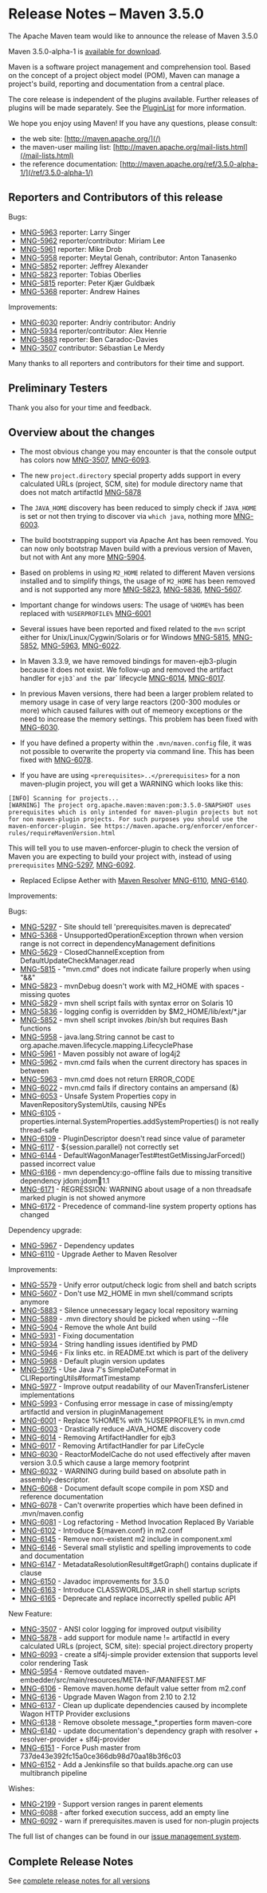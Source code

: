<!-- 
 Licensed to the Apache Software Foundation (ASF) under one
 or more contributor license agreements.  See the NOTICE file
 distributed with this work for additional information
 regarding copyright ownership.  The ASF licenses this file
 to you under the Apache License, Version 2.0 (the
 "License"); you may not use this file except in compliance
 with the License.  You may obtain a copy of the License at

   http://www.apache.org/licenses/LICENSE-2.0

 Unless required by applicable law or agreed to in writing,
 software distributed under the License is distributed on an
 "AS IS" BASIS, WITHOUT WARRANTIES OR CONDITIONS OF ANY
 KIND, either express or implied.  See the License for the
 specific language governing permissions and limitations
 under the License.

 NOTE: For help with the syntax of this file, see:
 http://maven.apache.org/doxia/references/apt-format.html
-->

# Release Notes &#x2013; Maven 3.5.0

The Apache Maven team would like to announce the release of Maven 3.5.0

Maven 3.5.0-alpha-1 is [available for download][0].

Maven is a software project management and comprehension tool. Based on the concept of a project object model
(POM), Maven can manage a project's build, reporting and documentation from a central place.

The core release is independent of the plugins available. Further releases of plugins will be made separately.
See the [PluginList][1] for more information.

We hope you enjoy using Maven! If you have any questions, please consult:

- the web site: [http://maven.apache.org/](/)
- the maven-user mailing list: [http://maven.apache.org/mail-lists.html](/mail-lists.html)
- the reference documentation: [http://maven.apache.org/ref/3.5.0-alpha-1/](/ref/3.5.0-alpha-1/)


Reporters and Contributors of this release
------------------------------------------

Bugs: 

 * [MNG-5963] reporter: Larry Singer
 * [MNG-5962] reporter/contributor: Miriam Lee
 * [MNG-5961] reporter: Mike Drob
 * [MNG-5958] reporter: Meytal Genah, contributor: Anton Tanasenko
 * [MNG-5852] reporter: Jeffrey Alexander
 * [MNG-5823] reporter: Tobias Oberlies
 * [MNG-5815] reporter: Peter Kjær Guldbæk
 * [MNG-5368] reporter: Andrew Haines

Improvements:

 * [MNG-6030] reporter: Andriy contributor: Andriy
 * [MNG-5934] reporter/contributor: Alex Henrie 
 * [MNG-5883] reporter: Ben Caradoc-Davies
 * [MNG-3507] contributor: Sébastian Le Merdy

Many thanks to all reporters and contributors for their time and support.

Preliminary Testers
-------------------

Thank you also for your time and feedback.

Overview about the changes
--------------------------

 * The most obvious change you may encounter is that the console output
   has colors now [MNG-3507], [MNG-6093].

 * The new `project.directory` special property adds support in every calculated URLs (project, SCM, site)
   for module directory name that does not match artifactId [MNG-5878]
 
 * The `JAVA_HOME` discovery has been reduced to simply check if `JAVA_HOME` is set
   or not then trying to discover via `which java`, nothing more [MNG-6003].

 * The build bootstrapping support via Apache Ant has been removed. You can now only bootstrap Maven
   build with a previous version of Maven, but not with Ant any more [MNG-5904].

 * Based on problems in using `M2_HOME` related to different Maven versions installed and 
   to simplify things, the usage of `M2_HOME` has been removed and is not
   supported any more [MNG-5823], [MNG-5836], [MNG-5607].

 * Important change for windows users: The usage of `%HOME%` has been replaced
   with `%USERPROFILE%` [MNG-6001]

 * Several issues have been reported and fixed related to the `mvn` script either
   for Unix/Linux/Cygwin/Solaris or for Windows
   [MNG-5815], [MNG-5852], [MNG-5963], [MNG-6022].

 * In Maven 3.3.9, we have removed bindings for maven-ejb3-plugin because it 
   does not exist. We follow-up and removed the artifact handler for `ejb3̀
   and the `par` lifecycle [MNG-6014], [MNG-6017].

 * In previous Maven versions, there had been a larger problem related to 
   memory usage in case of very large reactors (200-300 modules or more)
   which caused failures with out of memeory exceptions or the need to increase
   the memory settings. This problem has been fixed with [MNG-6030].

 * If you have defined a property within the `.mvn/maven.config` file,
   it was not possible to overwrite the property via command line.
   This has been fixed with [MNG-6078][MNG-6078].

 * If you have are using `<prerequisites>..</prerequisites>` for a non
   maven-plugin project, you will get a WARNING which looks like this:


```
[INFO] Scanning for projects...
[WARNING] The project org.apache.maven:maven:pom:3.5.0-SNAPSHOT uses prerequisites which is only intended for maven-plugin projects but not for non maven-plugin projects. For such purposes you should use the maven-enforcer-plugin. See https://maven.apache.org/enforcer/enforcer-rules/requireMavenVersion.html
```

   This will tell you to use maven-enforcer-plugin to check the version of Maven
   you are expecting to build your project with, instead of using `prerequisites`
   [MNG-5297], [MNG-6092].

 * Replaced Eclipse Aether with [Maven Resolver][maven-resolver]
   [MNG-6110], [MNG-6140].

Improvements:


Bugs:

 * [MNG-5297] - Site should tell 'prerequisites.maven is deprecated'
 * [MNG-5368] - UnsupportedOperationException thrown when version range is not correct in dependencyManagement definitions
 * [MNG-5629] - ClosedChannelException from DefaultUpdateCheckManager.read
 * [MNG-5815] - "mvn.cmd" does not indicate failure properly when using "&&"
 * [MNG-5823] - mvnDebug doesn't work with M2_HOME with spaces - missing quotes
 * [MNG-5829] - mvn shell script fails with syntax error on Solaris 10
 * [MNG-5836] - logging config is overridden by $M2_HOME/lib/ext/*.jar
 * [MNG-5852] - mvn shell script invokes /bin/sh but requires Bash functions
 * [MNG-5958] - java.lang.String cannot be cast to org.apache.maven.lifecycle.mapping.LifecyclePhase
 * [MNG-5961] - Maven possibly not aware of log4j2
 * [MNG-5962] - mvn.cmd fails when the current directory has spaces in between
 * [MNG-5963] - mvn.cmd does not return ERROR_CODE
 * [MNG-6022] - mvn.cmd fails if directory contains an ampersand (&)
 * [MNG-6053] - Unsafe System Properties copy in MavenRepositorySystemUtils, causing NPEs
 * [MNG-6105] - properties.internal.SystemProperties.addSystemProperties() is not really thread-safe
 * [MNG-6109] - PluginDescriptor doesn't read since value of parameter
 * [MNG-6117] - ${session.parallel} not correctly set
 * [MNG-6144] - DefaultWagonManagerTest#testGetMissingJarForced() passed incorrect value
 * [MNG-6166] - mvn dependency:go-offline fails due to missing transitive dependency jdom:jdom:jar:1.1
 * [MNG-6171] - REGRESSION: WARNING about usage of a non threadsafe marked plugin is not showed anymore
 * [MNG-6172] - Precedence of command-line system property options has changed

Dependency upgrade:

 * [MNG-5967] - Dependency updates
 * [MNG-6110] - Upgrade Aether to Maven Resolver

Improvements:

 * [MNG-5579] - Unify error output/check logic from shell and batch scripts
 * [MNG-5607] - Don't use M2_HOME in mvn shell/command scripts anymore
 * [MNG-5883] - Silence unnecessary legacy local repository warning
 * [MNG-5889] - .mvn directory should be picked when using --file
 * [MNG-5904] - Remove the whole Ant build
 * [MNG-5931] - Fixing documentation
 * [MNG-5934] - String handling issues identified by PMD
 * [MNG-5946] - Fix links etc. in README.txt which is part of the delivery
 * [MNG-5968] - Default plugin version updates
 * [MNG-5975] - Use Java 7's SimpleDateFormat in CLIReportingUtils#formatTimestamp
 * [MNG-5977] - Improve output readability of our MavenTransferListener implementations
 * [MNG-5993] - Confusing error message in case of missing/empty artifactId and version in pluginManagement
 * [MNG-6001] - Replace %HOME% with %USERPROFILE% in mvn.cmd
 * [MNG-6003] - Drastically reduce JAVA_HOME discovery code
 * [MNG-6014] - Removing ArtifactHandler for ejb3
 * [MNG-6017] - Removing ArtifactHandler for par LifeCycle
 * [MNG-6030] - ReactorModelCache do not used effectively after maven version 3.0.5 which cause a large memory footprint
 * [MNG-6032] - WARNING during build based on absolute path in assembly-descriptor.
 * [MNG-6068] - Document default scope compile in pom XSD and reference documentation
 * [MNG-6078] - Can't overwrite properties which have been defined in .mvn/maven.config
 * [MNG-6081] - Log refactoring - Method Invocation Replaced By Variable
 * [MNG-6102] - Introduce ${maven.conf} in m2.conf
 * [MNG-6145] - Remove non-existent m2 include in component.xml
 * [MNG-6146] - Several small stylistic and spelling improvements to code and documentation
 * [MNG-6147] - MetadataResolutionResult#getGraph() contains duplicate if clause
 * [MNG-6150] - Javadoc improvements for 3.5.0
 * [MNG-6163] - Introduce CLASSWORLDS_JAR in shell startup scripts
 * [MNG-6165] - Deprecate and replace incorrectly spelled public API

New Feature:

 * [MNG-3507] - ANSI color logging for improved output visibility
 * [MNG-5878] - add support for module name != artifactId in every calculated URLs (project, SCM, site): special project.directory property
 * [MNG-6093] - create a slf4j-simple provider extension that supports level color rendering Task
 * [MNG-5954] - Remove outdated maven-embedder/src/main/resources/META-INF/MANIFEST.MF
 * [MNG-6106] - Remove maven.home default value setter from m2.conf
 * [MNG-6136] - Upgrade Maven Wagon from 2.10 to 2.12
 * [MNG-6137] - Clean up duplicate dependencies caused by incomplete Wagon HTTP Provider exclusions
 * [MNG-6138] - Remove obsolete message_*.properties form maven-core
 * [MNG-6140] - update documentation's dependency graph with resolver + resolver-provider + slf4j-provider
 * [MNG-6151] - Force Push master from 737de43e392fc15a0ce366db98d70aa18b3f6c03
 * [MNG-6152] - Add a Jenkinsfile so that builds.apache.org can use multibranch pipeline

Wishes:

 * [MNG-2199] - Support version ranges in parent elements
 * [MNG-6088] - after forked execution success, add an empty line
 * [MNG-6092] - warn if prerequisites.maven is used for non-plugin projects




The full list of changes can be found in our [issue management system][4].

## Complete Release Notes

See [complete release notes for all versions][5]

[0]: ../../download.html
[1]: ../../plugins/index.html
[2]: http://maven.apache.org/
[4]: https://issues.apache.org/jira/secure/ReleaseNote.jspa?projectId=12316922&version=12339664&styleName=Text
[5]: ../../docs/history.html
[maven-enforcer-plugin]: /enforcer/maven-enforcer-plugin/
[maven-resources-plugin]: /enforcer/maven-resources-plugin/
[maven-aether-provider]: /ref/3.5.0-alpha-1/maven-aether-provider/
[maven-compat]: /ref/3.5.0-alpha-1/maven-compat/
[maven-resolver]: /maven.apache.org/resolver/

[MNG-2199]: https://issues.apache.org/jira/browse/MNG-2199
[MNG-3507]: https://issues.apache.org/jira/browse/MNG-3507
[MNG-5297]: https://issues.apache.org/jira/browse/MNG-5297
[MNG-5368]: https://issues.apache.org/jira/browse/MNG-5368
[MNG-5579]: https://issues.apache.org/jira/browse/MNG-5579
[MNG-5607]: https://issues.apache.org/jira/browse/MNG-5607
[MNG-5629]: https://issues.apache.org/jira/browse/MNG-5629
[MNG-5815]: https://issues.apache.org/jira/browse/MNG-5815
[MNG-5823]: https://issues.apache.org/jira/browse/MNG-5823
[MNG-5829]: https://issues.apache.org/jira/browse/MNG-5829
[MNG-5836]: https://issues.apache.org/jira/browse/MNG-5836
[MNG-5852]: https://issues.apache.org/jira/browse/MNG-5852
[MNG-5878]: https://issues.apache.org/jira/browse/MNG-5878
[MNG-5883]: https://issues.apache.org/jira/browse/MNG-5883
[MNG-5889]: https://issues.apache.org/jira/browse/MNG-5889
[MNG-5904]: https://issues.apache.org/jira/browse/MNG-5904
[MNG-5931]: https://issues.apache.org/jira/browse/MNG-5931
[MNG-5934]: https://issues.apache.org/jira/browse/MNG-5934
[MNG-5946]: https://issues.apache.org/jira/browse/MNG-5946
[MNG-5954]: https://issues.apache.org/jira/browse/MNG-5954
[MNG-5958]: https://issues.apache.org/jira/browse/MNG-5958
[MNG-5961]: https://issues.apache.org/jira/browse/MNG-5961
[MNG-5962]: https://issues.apache.org/jira/browse/MNG-5962
[MNG-5963]: https://issues.apache.org/jira/browse/MNG-5963
[MNG-5967]: https://issues.apache.org/jira/browse/MNG-5967
[MNG-5968]: https://issues.apache.org/jira/browse/MNG-5968
[MNG-5975]: https://issues.apache.org/jira/browse/MNG-5975
[MNG-5977]: https://issues.apache.org/jira/browse/MNG-5977
[MNG-5993]: https://issues.apache.org/jira/browse/MNG-5993
[MNG-6001]: https://issues.apache.org/jira/browse/MNG-6001
[MNG-6003]: https://issues.apache.org/jira/browse/MNG-6003
[MNG-6014]: https://issues.apache.org/jira/browse/MNG-6014
[MNG-6017]: https://issues.apache.org/jira/browse/MNG-6017
[MNG-6022]: https://issues.apache.org/jira/browse/MNG-6022
[MNG-6030]: https://issues.apache.org/jira/browse/MNG-6030
[MNG-6032]: https://issues.apache.org/jira/browse/MNG-6032
[MNG-6053]: https://issues.apache.org/jira/browse/MNG-6053
[MNG-6068]: https://issues.apache.org/jira/browse/MNG-6068
[MNG-6078]: https://issues.apache.org/jira/browse/MNG-6078
[MNG-6081]: https://issues.apache.org/jira/browse/MNG-6081
[MNG-6088]: https://issues.apache.org/jira/browse/MNG-6088
[MNG-6092]: https://issues.apache.org/jira/browse/MNG-6092
[MNG-6093]: https://issues.apache.org/jira/browse/MNG-6093
[MNG-6102]: https://issues.apache.org/jira/browse/MNG-6102
[MNG-6105]: https://issues.apache.org/jira/browse/MNG-6105
[MNG-6106]: https://issues.apache.org/jira/browse/MNG-6106
[MNG-6109]: https://issues.apache.org/jira/browse/MNG-6109
[MNG-6110]: https://issues.apache.org/jira/browse/MNG-6110
[MNG-6117]: https://issues.apache.org/jira/browse/MNG-6117
[MNG-6136]: https://issues.apache.org/jira/browse/MNG-6136
[MNG-6137]: https://issues.apache.org/jira/browse/MNG-6137
[MNG-6138]: https://issues.apache.org/jira/browse/MNG-6138
[MNG-6140]: https://issues.apache.org/jira/browse/MNG-6140
[MNG-6144]: https://issues.apache.org/jira/browse/MNG-6144
[MNG-6145]: https://issues.apache.org/jira/browse/MNG-6145
[MNG-6146]: https://issues.apache.org/jira/browse/MNG-6146
[MNG-6147]: https://issues.apache.org/jira/browse/MNG-6147
[MNG-6150]: https://issues.apache.org/jira/browse/MNG-6150
[MNG-6151]: https://issues.apache.org/jira/browse/MNG-6151
[MNG-6152]: https://issues.apache.org/jira/browse/MNG-6152
[MNG-6163]: https://issues.apache.org/jira/browse/MNG-6163
[MNG-6165]: https://issues.apache.org/jira/browse/MNG-6165
[MNG-6166]: https://issues.apache.org/jira/browse/MNG-6166
[MNG-6171]: https://issues.apache.org/jira/browse/MNG-6171
[MNG-6172]: https://issues.apache.org/jira/browse/MNG-6172
